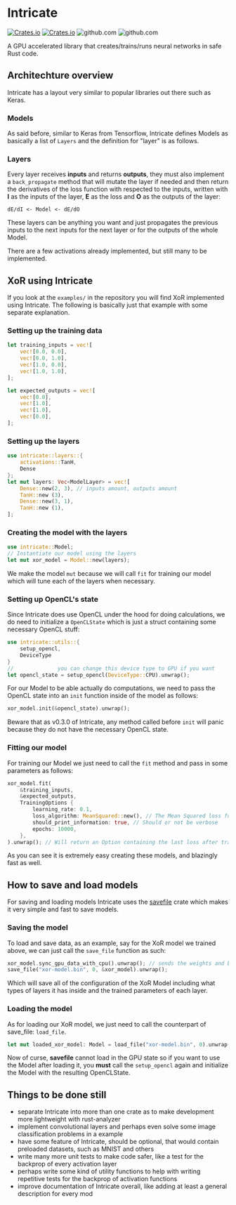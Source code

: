 # Intricate

[![Crates.io](https://img.shields.io/crates/v/intricate.svg?label=intricate)](https://crates.io/crates/intricate)
[![Crates.io](https://img.shields.io/crates/dv/intricate)](https://crates.io/crates/intricate)
![github.com](https://img.shields.io/github/license/gabrielmfern/intricate)
![github.com](https://img.shields.io/github/commit-activity/m/gabrielmfern/intricate)

A GPU accelerated library that creates/trains/runs neural networks in safe Rust code.

## Architechture overview

Intricate has a layout very similar to popular libraries out there such as Keras.

### Models

As said before, similar to Keras from Tensorflow, Intricate defines Models as basically
a list of `Layers` and the definition for "layer" is as follows.

### Layers

Every layer receives **inputs** and returns **outputs**, 
they must also implement a `back_propagate` method that 
will mutate the layer if needed and then return the derivatives
of the loss function with respected to the inputs, 
written with **I** as the inputs of the layer, 
**E** as the loss and **O** as the outputs of the layer:

```
dE/dI <- Model <- dE/dO
```

These layers can be anything you want and just propagates the previous inputs
to the next inputs for the next layer or for the outputs of the whole Model.

There are a few activations already implemented, but still many to be implemented.

## XoR using Intricate

If you look at the `examples/` in the repository 
you will find XoR implemented using Intricate. 
The following is basically just that example with some separate explanation.

### Setting up the training data

```rust
let training_inputs = vec![
    vec![0.0, 0.0],
    vec![0.0, 1.0],
    vec![1.0, 0.0],
    vec![1.0, 1.0],
];

let expected_outputs = vec![
    vec![0.0],
    vec![1.0],
    vec![1.0],
    vec![0.0],
];
```

### Setting up the layers

```rust
use intricate::layers::{
    activations::TanH,
    Dense
};
let mut layers: Vec<ModelLayer> = vec![
    Dense::new(2, 3), // inputs amount, outputs amount
    TanH::new (3),
    Dense::new(3, 1),
    TanH::new (1),
];
```

### Creating the model with the layers

```rust
use intricate::Model;
// Instantiate our model using the layers
let mut xor_model = Model::new(layers);
```

We make the model `mut` because we will call `fit` for training our model
which will tune each of the layers when necessary.

### Setting up OpenCL's state

Since Intricate does use OpenCL under the hood for doing calculations,
we do need to initialize a `OpenCLState` which is just a struct
containing some necessary OpenCL stuff:

```rust
use intricate::utils::{
    setup_opencl,
    DeviceType
}
//              you can change this device type to GPU if you want
let opencl_state = setup_opencl(DeviceType::CPU).unwrap();
```

For our Model to be able actually do computations, we need to pass the OpenCL state into an `init`
function inside of the model as follows:

```rust
xor_model.init(&opencl_state).unwrap();
```

Beware that as v0.3.0 of Intricate, any method called before `init`
will panic because they do not have the necessary OpenCL state.

### Fitting our model

For training our Model we just need to call the `fit`
method and pass in some parameters as follows:

```rust
xor_model.fit(
    &training_inputs, 
    &expected_outputs, 
    TrainingOptions {
        learning_rate: 0.1,
        loss_algorithm: MeanSquared::new(), // The Mean Squared loss function
        should_print_information: true, // Should or not be verbose
        epochs: 10000,
    },
).unwrap(); // Will return an Option containing the last loss after training
```

As you can see it is extremely easy creating these models, and blazingly fast as well.

## How to save and load models

For saving and loading models Intricate uses the [savefile](https://github.com/avl/savefile) crate which makes it very simple and fast to save models.

### Saving the model

To load and save data, as an example, say for the XoR model
we trained above, we can just call the `save_file` function as such:

```rust
xor_model.sync_gpu_data_with_cpu().unwrap(); // sends the weights and biases from the GPU to the CPU
save_file("xor-model.bin", 0, &xor_model).unwrap();
```

Which will save all of the configuration of the XoR Model including what types of layers 
it has inside and the trained parameters of each layer.

### Loading the model

As for loading our XoR model, we just need to call the counterpart of save_file: `load_file`.

```rust
let mut loaded_xor_model: Model = load_file("xor-model.bin", 0).unwrap();
```

Now of curse, **savefile** cannot load in the GPU state so if you want
to use the Model after loading it, you **must** call the `setup_opencl` again
and initialize the Model with the resulting OpenCLState.

## Things to be done still

- separate Intricate into more than one crate as to make development more lightweight with rust-analyzer
- implement convolutional layers and perhaps even solve some image classification problems in a example
- have some feature of Intricate, should be optional, that would contain preloaded datasets, such as MNIST and others
- write many more unit tests to make code safer, like a test for the backprop of every activation layer
- perhaps write some kind of utility functions to help with writing repetitive tests for the backprop of activation functions
- improve documentation of Intricate overall, like adding at least a general description for every mod

